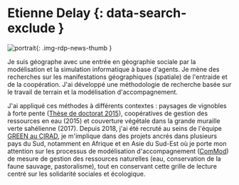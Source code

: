 # Etienne Delay  {: data-search-exclude }

![portrait](https://cdn.geotribu.fr/img/internal/contributeurs/edel.jpg "portrait"){: .img-rdp-news-thumb }

Je suis géographe avec une entrée en géographie sociale par la modélisation et la simulation informatique à base d'agents. Je mène des recherches sur les manifestations géographiques (spatiale) de l'entraide et de la coopération. J'ai développé une méthodologie de recherche basée sur le travail de terrain et la modélisation d'accompagnement.

J'ai appliqué ces méthodes à différents contextes : paysages de vignobles à forte pente ([Thèse de doctorat 2015](https://www.unilim.fr/geolab/2015/06/10/prospective-paysagere-des-territoires-viticoles-de-fortes-pentes/)), coopératives de gestion des ressources en eau (2015) et couverture végétale dans la grande muraille verte sahélienne (2017). Depuis 2018, j'ai été recruté au seins de l'équipe [GREEN au CIRAD](https://ur-green.cirad.fr/), je m'implique dans des projets ancrés dans plusieurs pays du Sud, notamment en Afrique et en Asie du Sud-Est où je porte mon attention sur les processus de modélisation d'accompagnement ([ComMod](https://www.commod.org/)) de mesure de gestion des ressources naturelles (eau, conservation de la faune sauvage, pastoralisme), tout en conservant cette grille de lecture centré sur les solidarité sociales et écologique.
